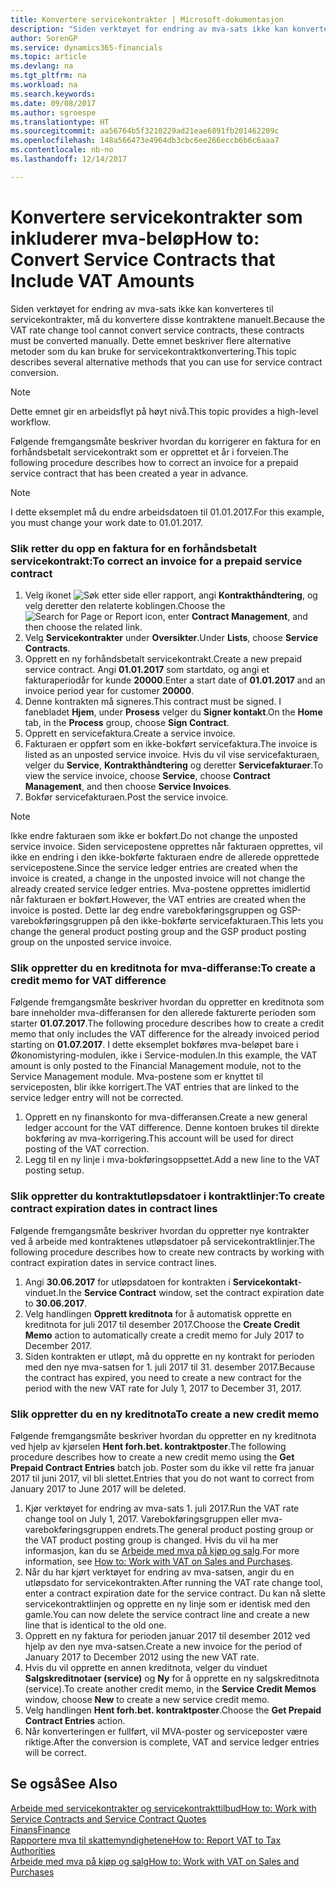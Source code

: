 ```yaml
---
title: Konvertere servicekontrakter | Microsoft-dokumentasjon
description: "Siden verktøyet for endring av mva-sats ikke kan konverteres til servicekontrakter, må du konvertere disse kontraktene manuelt. Dette emnet beskriver flere alternative metoder som du kan bruke for servicekontraktkonvertering."
author: SorenGP
ms.service: dynamics365-financials
ms.topic: article
ms.devlang: na
ms.tgt_pltfrm: na
ms.workload: na
ms.search.keywords: 
ms.date: 09/08/2017
ms.author: sgroespe
ms.translationtype: HT
ms.sourcegitcommit: aa56764b5f3210229ad21eae6891fb201462209c
ms.openlocfilehash: 148a566473e4964db3cbc6ee266eccb6b6c6aaa7
ms.contentlocale: nb-no
ms.lasthandoff: 12/14/2017

---
```

# <a name="how-to-convert-service-contracts-that-include-vat-amounts"></a><span data-ttu-id="fe0bf-104">Konvertere servicekontrakter som inkluderer mva-beløp</span><span class="sxs-lookup"><span data-stu-id="fe0bf-104">How to: Convert Service Contracts that Include VAT Amounts</span></span>
<span data-ttu-id="fe0bf-105">Siden verktøyet for endring av mva-sats ikke kan konverteres til servicekontrakter, må du konvertere disse kontraktene manuelt.</span><span class="sxs-lookup"><span data-stu-id="fe0bf-105">Because the VAT rate change tool cannot convert service contracts, these contracts must be converted manually.</span></span> <span data-ttu-id="fe0bf-106">Dette emnet beskriver flere alternative metoder som du kan bruke for servicekontraktkonvertering.</span><span class="sxs-lookup"><span data-stu-id="fe0bf-106">This topic describes several alternative methods that you can use for service contract conversion.</span></span>  

> [!NOTE]  
>  <span data-ttu-id="fe0bf-107">Dette emnet gir en arbeidsflyt på høyt nivå.</span><span class="sxs-lookup"><span data-stu-id="fe0bf-107">This topic provides a high-level workflow.</span></span>  

 <span data-ttu-id="fe0bf-108">Følgende fremgangsmåte beskriver hvordan du korrigerer en faktura for en forhåndsbetalt servicekontrakt som er opprettet et år i forveien.</span><span class="sxs-lookup"><span data-stu-id="fe0bf-108">The following procedure describes how to correct an invoice for a prepaid service contract that has been created a year in advance.</span></span>  

> [!NOTE]  
>  <span data-ttu-id="fe0bf-109">I dette eksemplet må du endre arbeidsdatoen til 01.01.2017.</span><span class="sxs-lookup"><span data-stu-id="fe0bf-109">For this example, you must change your work date to 01.01.2017.</span></span>  

### <a name="to-correct-an-invoice-for-a-prepaid-service-contract"></a><span data-ttu-id="fe0bf-110">Slik retter du opp en faktura for en forhåndsbetalt servicekontrakt:</span><span class="sxs-lookup"><span data-stu-id="fe0bf-110">To correct an invoice for a prepaid service contract</span></span>  
1. <span data-ttu-id="fe0bf-111">Velg ikonet ![Søk etter side eller rapport](media/ui-search/search_small.png "Søk etter side eller rapport"), angi **Kontrakthåndtering**, og velg deretter den relaterte koblingen.</span><span class="sxs-lookup"><span data-stu-id="fe0bf-111">Choose the ![Search for Page or Report](media/ui-search/search_small.png "Search for Page or Report icon") icon, enter **Contract Management**, and then choose the related link.</span></span>  
2. <span data-ttu-id="fe0bf-112">Velg **Servicekontrakter** under **Oversikter**.</span><span class="sxs-lookup"><span data-stu-id="fe0bf-112">Under **Lists**, choose **Service Contracts**.</span></span>  
3. <span data-ttu-id="fe0bf-113">Opprett en ny forhåndsbetalt servicekontrakt.</span><span class="sxs-lookup"><span data-stu-id="fe0bf-113">Create a new prepaid service contract.</span></span> <span data-ttu-id="fe0bf-114">Angi **01.01.2017** som startdato, og angi et fakturaperiodår for kunde **20000**.</span><span class="sxs-lookup"><span data-stu-id="fe0bf-114">Enter a start date of **01.01.2017** and an invoice period year for customer **20000**.</span></span>  
4. <span data-ttu-id="fe0bf-115">Denne kontrakten må signeres.</span><span class="sxs-lookup"><span data-stu-id="fe0bf-115">This contract must be signed.</span></span> <span data-ttu-id="fe0bf-116">I fanebladet **Hjem**, under **Prosess** velger du **Signer kontakt**.</span><span class="sxs-lookup"><span data-stu-id="fe0bf-116">On the **Home** tab, in the **Process** group, choose **Sign Contract**.</span></span>  
5. <span data-ttu-id="fe0bf-117">Opprett en servicefaktura.</span><span class="sxs-lookup"><span data-stu-id="fe0bf-117">Create a service invoice.</span></span>
6. <span data-ttu-id="fe0bf-118">Fakturaen er oppført som en ikke-bokført servicefaktura.</span><span class="sxs-lookup"><span data-stu-id="fe0bf-118">The invoice is listed as an unposted service invoice.</span></span> <span data-ttu-id="fe0bf-119">Hvis du vil vise servicefakturaen, velger du **Service**, **Kontrakthåndtering** og deretter **Servicefakturaer**.</span><span class="sxs-lookup"><span data-stu-id="fe0bf-119">To view the service invoice, choose **Service**, choose **Contract Management**, and then choose **Service Invoices**.</span></span>  
7. <span data-ttu-id="fe0bf-120">Bokfør servicefakturaen.</span><span class="sxs-lookup"><span data-stu-id="fe0bf-120">Post the service invoice.</span></span>  

> [!NOTE]  
>  <span data-ttu-id="fe0bf-121">Ikke endre fakturaen som ikke er bokført.</span><span class="sxs-lookup"><span data-stu-id="fe0bf-121">Do not change the unposted service invoice.</span></span> <span data-ttu-id="fe0bf-122">Siden servicepostene opprettes når fakturaen opprettes, vil ikke en endring i den ikke-bokførte fakturaen endre de allerede opprettede servicepostene.</span><span class="sxs-lookup"><span data-stu-id="fe0bf-122">Since the service ledger entries are created when the invoice is created, a change in the unposted invoice will not change the already created service ledger entries.</span></span> <span data-ttu-id="fe0bf-123">Mva-postene opprettes imidlertid når fakturaen er bokført.</span><span class="sxs-lookup"><span data-stu-id="fe0bf-123">However, the VAT entries are created when the invoice is posted.</span></span> <span data-ttu-id="fe0bf-124">Dette lar deg endre varebokføringsgruppen og GSP-varebokføringsgruppen på den ikke-bokførte servicefakturaen.</span><span class="sxs-lookup"><span data-stu-id="fe0bf-124">This lets you change the general product posting group and the GSP product posting group on the unposted service invoice.</span></span>  

### <a name="to-create-a-credit-memo-for-vat-difference"></a><span data-ttu-id="fe0bf-125">Slik oppretter du en kreditnota for mva-differanse:</span><span class="sxs-lookup"><span data-stu-id="fe0bf-125">To create a credit memo for VAT difference</span></span>  
<span data-ttu-id="fe0bf-126">Følgende fremgangsmåte beskriver hvordan du oppretter en kreditnota som bare inneholder mva-differansen for den allerede fakturerte perioden som starter **01.07.2017**.</span><span class="sxs-lookup"><span data-stu-id="fe0bf-126">The following procedure describes how to create a credit memo that only includes the VAT difference for the already invoiced period starting on **01.07.2017**.</span></span> <span data-ttu-id="fe0bf-127">I dette eksemplet bokføres mva-beløpet bare i Økonomistyring-modulen, ikke i Service-modulen.</span><span class="sxs-lookup"><span data-stu-id="fe0bf-127">In this example, the VAT amount is only posted to the Financial Management module, not to the Service Management module.</span></span> <span data-ttu-id="fe0bf-128">Mva-postene som er knyttet til serviceposten, blir ikke korrigert.</span><span class="sxs-lookup"><span data-stu-id="fe0bf-128">The VAT entries that are linked to the service ledger entry will not be corrected.</span></span>  

1. <span data-ttu-id="fe0bf-129">Opprett en ny finanskonto for mva-differansen.</span><span class="sxs-lookup"><span data-stu-id="fe0bf-129">Create a new general ledger account for the VAT difference.</span></span> <span data-ttu-id="fe0bf-130">Denne kontoen brukes til direkte bokføring av mva-korrigering.</span><span class="sxs-lookup"><span data-stu-id="fe0bf-130">This account will be used for direct posting of the VAT correction.</span></span>  
2. <span data-ttu-id="fe0bf-131">Legg til en ny linje i mva-bokføringsoppsettet.</span><span class="sxs-lookup"><span data-stu-id="fe0bf-131">Add a new line to the VAT posting setup.</span></span>  

### <a name="to-create-contract-expiration-dates-in-contract-lines"></a><span data-ttu-id="fe0bf-132">Slik oppretter du kontraktutløpsdatoer i kontraktlinjer:</span><span class="sxs-lookup"><span data-stu-id="fe0bf-132">To create contract expiration dates in contract lines</span></span>  
<span data-ttu-id="fe0bf-133">Følgende fremgangsmåte beskriver hvordan du oppretter nye kontrakter ved å arbeide med kontraktenes utløpsdatoer på servicekontraktlinjer.</span><span class="sxs-lookup"><span data-stu-id="fe0bf-133">The following procedure describes how to create new contracts by working with contract expiration dates in service contract lines.</span></span>  

1. <span data-ttu-id="fe0bf-134">Angi **30.06.2017** for utløpsdatoen for kontrakten i **Servicekontakt**-vinduet.</span><span class="sxs-lookup"><span data-stu-id="fe0bf-134">In the **Service Contract** window, set the contract expiration date to **30.06.2017**.</span></span>  
2. <span data-ttu-id="fe0bf-135">Velg handlingen **Opprett kreditnota** for å automatisk opprette en kreditnota for juli 2017 til desember 2017.</span><span class="sxs-lookup"><span data-stu-id="fe0bf-135">Choose the **Create Credit Memo** action to automatically create a credit memo for July 2017 to December 2017.</span></span>  
3. <span data-ttu-id="fe0bf-136">Siden kontrakten er utløpt, må du opprette en ny kontrakt for perioden med den nye mva-satsen for 1. juli 2017 til 31. desember 2017.</span><span class="sxs-lookup"><span data-stu-id="fe0bf-136">Because the contract has expired, you need to create a new contract for the period with the new VAT rate for July 1, 2017 to December 31, 2017.</span></span>  

### <a name="to-create-a-new-credit-memo"></a><span data-ttu-id="fe0bf-137">Slik oppretter du en ny kreditnota</span><span class="sxs-lookup"><span data-stu-id="fe0bf-137">To create a new credit memo</span></span>  
<span data-ttu-id="fe0bf-138">Følgende fremgangsmåte beskriver hvordan du oppretter en ny kreditnota ved hjelp av kjørselen **Hent forh.bet. kontraktposter**.</span><span class="sxs-lookup"><span data-stu-id="fe0bf-138">The following procedure describes how to create a new credit memo using the **Get Prepaid Contract Entries** batch job.</span></span> <span data-ttu-id="fe0bf-139">Poster som du ikke vil rette fra januar 2017 til juni 2017, vil bli slettet.</span><span class="sxs-lookup"><span data-stu-id="fe0bf-139">Entries that you do not want to correct from January 2017 to June 2017 will be deleted.</span></span>  

1. <span data-ttu-id="fe0bf-140">Kjør verktøyet for endring av mva-sats 1. juli 2017.</span><span class="sxs-lookup"><span data-stu-id="fe0bf-140">Run the VAT rate change tool on July 1, 2017.</span></span> <span data-ttu-id="fe0bf-141">Varebokføringsgruppen eller mva-varebokføringsgruppen endrets.</span><span class="sxs-lookup"><span data-stu-id="fe0bf-141">The general product posting group or the VAT product posting group is changed.</span></span> <span data-ttu-id="fe0bf-142">Hvis du vil ha mer informasjon, kan du se [Arbeide med mva på kjøp og salg](finance-work-with-vat.md).</span><span class="sxs-lookup"><span data-stu-id="fe0bf-142">For more information, see [How to: Work with VAT on Sales and Purchases](finance-work-with-vat.md).</span></span>  
2. <span data-ttu-id="fe0bf-143">Når du har kjørt verktøyet for endring av mva-satsen, angir du en utløpsdato for servicekontrakten.</span><span class="sxs-lookup"><span data-stu-id="fe0bf-143">After running the VAT rate change tool, enter a contract expiration date for the service contract.</span></span> <span data-ttu-id="fe0bf-144">Du kan nå slette servicekontraktlinjen og opprette en ny linje som er identisk med den gamle.</span><span class="sxs-lookup"><span data-stu-id="fe0bf-144">You can now delete the service contract line and create a new line that is identical to the old one.</span></span>  
3. <span data-ttu-id="fe0bf-145">Opprett en ny faktura for perioden januar 2017 til desember 2012 ved hjelp av den nye mva-satsen.</span><span class="sxs-lookup"><span data-stu-id="fe0bf-145">Create a new invoice for the period of January 2017 to December 2012 using the new VAT rate.</span></span>  
4. <span data-ttu-id="fe0bf-146">Hvis du vil opprette en annen kreditnota, velger du vinduet **Salgskreditnotaer (service)** og **Ny** for å opprette en ny salgskreditnota (service).</span><span class="sxs-lookup"><span data-stu-id="fe0bf-146">To create another credit memo, in the **Service Credit Memos** window, choose **New** to create a new service credit memo.</span></span>  
5. <span data-ttu-id="fe0bf-147">Velg handlingen **Hent forh.bet. kontraktposter**.</span><span class="sxs-lookup"><span data-stu-id="fe0bf-147">Choose the **Get Prepaid Contract Entries** action.</span></span>  
6. <span data-ttu-id="fe0bf-148">Når konverteringen er fullført, vil MVA-poster og serviceposter være riktige.</span><span class="sxs-lookup"><span data-stu-id="fe0bf-148">After the conversion is complete, VAT and service ledger entries will be correct.</span></span>  

## <a name="see-also"></a><span data-ttu-id="fe0bf-149">Se også</span><span class="sxs-lookup"><span data-stu-id="fe0bf-149">See Also</span></span>  
[<span data-ttu-id="fe0bf-150">Arbeide med servicekontrakter og servicekontrakttilbud</span><span class="sxs-lookup"><span data-stu-id="fe0bf-150">How to: Work with Service Contracts and Service Contract Quotes</span></span>](service-how-to-create-service-contracts-and-service-contract-quotes.md)  
[<span data-ttu-id="fe0bf-151">Finans</span><span class="sxs-lookup"><span data-stu-id="fe0bf-151">Finance</span></span>](finance.md)  
[<span data-ttu-id="fe0bf-152">Rapportere mva til skattemyndighetene</span><span class="sxs-lookup"><span data-stu-id="fe0bf-152">How to: Report VAT to Tax Authorities</span></span>](finance-how-report-vat.md)  
[<span data-ttu-id="fe0bf-153">Arbeide med mva på kjøp og salg</span><span class="sxs-lookup"><span data-stu-id="fe0bf-153">How to: Work with VAT on Sales and Purchases</span></span>](finance-work-with-vat.md)  


